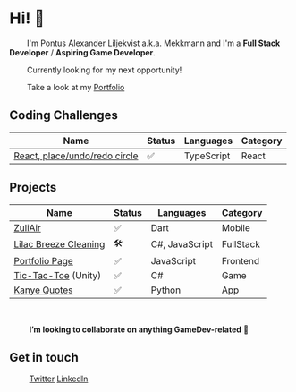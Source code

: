# Hi! 👋 

&nbsp;&nbsp;&nbsp;&nbsp;&nbsp;&nbsp;&nbsp;&nbsp;I'm Pontus Alexander Liljekvist a.k.a. Mekkmann and I'm a **Full Stack Developer** / **Aspiring Game Developer**.

&nbsp;&nbsp;&nbsp;&nbsp;&nbsp;&nbsp;&nbsp;&nbsp;Currently looking for my next opportunity!

&nbsp;&nbsp;&nbsp;&nbsp;&nbsp;&nbsp;&nbsp;&nbsp;Take a look at my [Portfolio](https://pontusliljekvist.netlify.app/)

## Coding Challenges

| Name                                                         | Status  | Languages                 | Category |
|--------------------------------------------------------------|---------|---------------------------|--------|
| [React, place/undo/redo circle](https://github.com/mekkmann/react-interview-place-circle-on-click) |   ✅   | TypeScript | React               |


## Projects

| Name                                                         | Status  | Languages                 | Category |
|--------------------------------------------------------------|---------|---------------------------| -------- |
| [ZuliAir](https://github.com/mekkmann/flutter-ryr-departures-arn/) |   ✅   | Dart                | Mobile |
| [Lilac Breeze Cleaning](https://github.com/mekkmann/Lilac-Breeze-Cleaning) |   🛠️   | C#, JavaScript                | FullStack |
| [Portfolio Page](https://github.com/mekkmann/Portfolio-Page) |   ✅   | JavaScript                | Frontend |
| [Tic-Tac-Toe](https://github.com/mekkmann/Unity-Tic-Tac-Toe) (Unity)  |   ✅   | C#               | Game |
| [Kanye Quotes](https://github.com/mekkmann/Python-Kanye-Quotes)|   ✅   | Python               | App |

<br/>


&nbsp;&nbsp;&nbsp;&nbsp;&nbsp;&nbsp;&nbsp;&nbsp; **I’m looking to collaborate on anything GameDev-related** 💞️ 

## Get in touch
&nbsp;&nbsp;&nbsp;&nbsp;&nbsp;&nbsp;&nbsp;&nbsp; [Twitter](https://twitter.com/othermekkmann) [LinkedIn](https://www.linkedin.com/in/pontus-liljekvist-b7224517a/)

<!---
mekkmann/mekkmann is a ✨ special ✨ repository because its `README.md` (this file) appears on your GitHub profile.
You can click the Preview link to take a look at your changes.
--->
